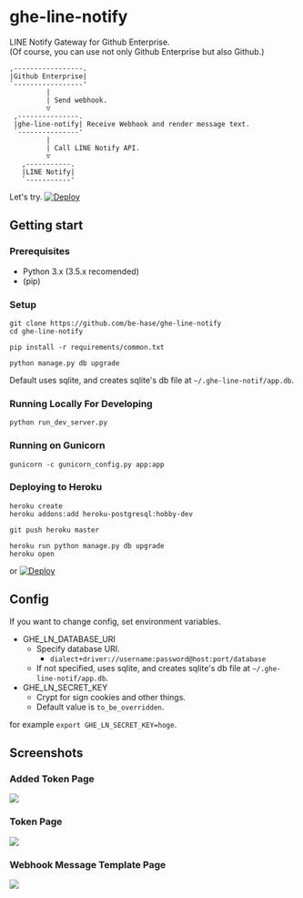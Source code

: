 # ghe-line-notify

LINE Notify Gateway for Github Enterprise.  
(Of course, you can use not only Github Enterprise but also Github.)

```
,-----------------.
|Github Enterprise|
`-----------------'
         |
         | Send webhook.
         ▽
 ,---------------.
 |ghe-line-notify| Receive Webhook and render message text.
 `---------------'
         |
         | Call LINE Notify API.
         ▽
   ,-----------.
   |LINE Notify|
   `-----------'
```

Let's try. [![Deploy](https://www.herokucdn.com/deploy/button.png)](https://heroku.com/deploy)

## Getting start

### Prerequisites

* Python 3.x (3.5.x recomended)
* (pip)

### Setup

```
git clone https://github.com/be-hase/ghe-line-notify
cd ghe-line-notify

pip install -r requirements/common.txt

python manage.py db upgrade
```

Default uses sqlite, and creates sqlite's db file at `~/.ghe-line-notif/app.db`.

### Running Locally For Developing

```
python run_dev_server.py
```

### Running on Gunicorn

```
gunicorn -c gunicorn_config.py app:app
```

### Deploying to Heroku

```
heroku create
heroku addons:add heroku-postgresql:hobby-dev

git push heroku master

heroku run python manage.py db upgrade
heroku open
```

or [![Deploy](https://www.herokucdn.com/deploy/button.png)](https://heroku.com/deploy)

## Config

If you want to change config, set environment variables.

* GHE_LN_DATABASE_URI
  * Specify database URI.
    * `dialect+driver://username:password@host:port/database`
  * If not specified, uses sqlite, and creates sqlite's db file at `~/.ghe-line-notif/app.db`.
* GHE_LN_SECRET_KEY
  * Crypt for sign cookies and other things.
  * Default value is `to_be_overridden`.

for example `export GHE_LN_SECRET_KEY=hoge`.

## Screenshots

### Added Token Page

![](https://raw.githubusercontent.com/wiki/be-hase/ghe-line-notify/img/ss_list.png)

###  Token Page

![](https://raw.githubusercontent.com/wiki/be-hase/ghe-line-notify/img/ss_list.png)

###  Webhook Message Template Page

![](https://raw.githubusercontent.com/wiki/be-hase/ghe-line-notify/img/ss_tmpl.png)
